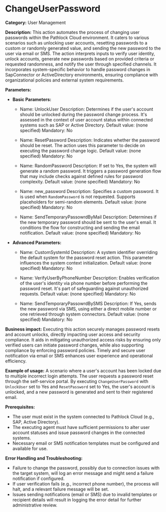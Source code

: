 # ChangeUserPassword

**Category:** User Management

**Description:** This action automates the process of changing user passwords within the Pathlock Cloud environment. It caters to various scenarios such as unlocking user accounts, resetting passwords to a custom or randomly generated value, and sending the new password to the user via email or SMS. The action interprets inputs to verify user identity, unlock accounts, generate new passwords based on provided criteria or requested randomness, and notify the user through specified channels. It incorporates system-specific behavior to handle password changes in SapConnector or ActiveDirectory environments, ensuring compliance with organizational policies and external system requirements.

**Parameters:** 

- **Basic Parameters:**
    - Name: UnlockUser
      Description: Determines if the user's account should be unlocked during the password change process. It's assessed in the context of user account status within connected systems such as SAP or Active Directory.
      Default value: (none specified)
      Mandatory: No

    - Name: ResetPassword
      Description: Indicates whether the password should be reset. The action uses this parameter to decide on executing the password change logic.
      Default value: (none specified)
      Mandatory: No

    - Name: RandomPassword
      Description: If set to Yes, the system will generate a random password. It triggers a password generation flow that may include checks against defined rules for password complexity.
      Default value: (none specified)
      Mandatory: No

    - Name: new_password
      Description: Specifies a custom password. It is used when `RandomPassword` is not requested. Supports placeholders for semi-random elements.
      Default value: (none specified)
      Mandatory: No

    - Name: SendTemporaryPassowrdByMail
      Description: Determines if the new temporary password should be sent to the user's email. It conditions the flow for constructing and sending the email notification.
      Default value: (none specified)
      Mandatory: No

- **Advanced Parameters:**
    - Name: CustomSystemId
      Description: A system identifier overriding the default system for the password reset action. This parameter influences the system context initialization.
      Default value: (none specified)
      Mandatory: No

    - Name: VerifyUserByPhoneNumber
      Description: Enables verification of the user's identity via phone number before performing the password reset. It's part of safeguarding against unauthorized requests.
      Default value: (none specified)
      Mandatory: No

    - Name: SendTemporaryPassowrdBySMS
      Description: If Yes, sends the new password via SMS, using either a direct mobile number or one retrieved through system connectors.
      Default value: (none specified)
      Mandatory: No

**Business impact:** Executing this action securely manages password resets and account unlocks, directly impacting user access and security compliance. It aids in mitigating unauthorized access risks by ensuring only verified users can initiate password changes, while also supporting compliance by enforcing password policies. Timely and secure user notification via email or SMS enhances user experience and operational efficiency.

**Example of usage:** A scenario where a user's account has been locked due to multiple incorrect login attempts. The user requests a password reset through the self-service portal. By executing `ChangeUserPassword` with `UnlockUser` set to Yes and `ResetPassword` set to Yes, the user's account is unlocked, and a new password is generated and sent to their registered email.

**Prerequisites:** 
- The user must exist in the system connected to Pathlock Cloud (e.g., SAP, Active Directory).
- The executing agent must have sufficient permissions to alter user account statuses and issue password changes in the connected systems.
- Necessary email or SMS notification templates must be configured and available for use.

**Error Handling and Troubleshooting:** 
- Failure to change the password, possibly due to connection issues with the target system, will log an error message and might send a failure notification if configured.
- If user verification fails (e.g., incorrect phone number), the process will halt, and a relevant failure message will be set.
- Issues sending notifications (email or SMS) due to invalid templates or recipient details will result in logging the error detail for further administrative review.